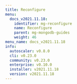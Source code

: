 ```yaml
---
title: Reconfigure
menu:
  docs_v2021.11.18:
    identifier: mg-reconfigure
    name: Reconfigure
    parent: mg-mongodb-guides
    weight: 46
menu_name: docs_v2021.11.18
info:
  autoscaler: v0.8.0
  cli: v0.23.0
  community: v0.23.0
  enterprise: v0.10.0
  installer: v2021.11.18
  version: v2021.11.18
---
```


